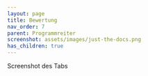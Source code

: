 ```yaml
---
layout: page
title: Bewertung
nav_order: 7
parent: Programmreiter
screenshot: assets/images/just-the-docs.png
has_children: true
---
```


Screenshot des Tabs